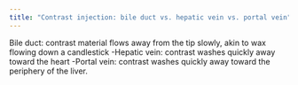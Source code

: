 ```yaml
---
title: "Contrast injection: bile duct vs. hepatic vein vs. portal vein"
---
```

Bile duct: contrast material flows away from the tip slowly, akin to wax flowing down a candlestick
-Hepatic vein: contrast washes quickly away toward the heart
-Portal vein: contrast washes quickly away toward the periphery of the liver.

